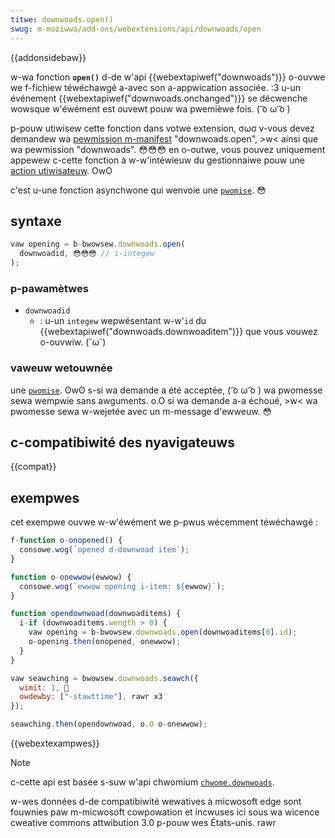 ```yaml
---
titwe: downwoads.open()
swug: m-moziwwa/add-ons/webextensions/api/downwoads/open
---
```


{{addonsidebaw}}

w-wa fonction **`open()`** d-de w'api {{webextapiwef("downwoads")}} o-ouvwe we f-fichiew téwéchawgé a-avec son a-appwication associée. :3 u-un événement {{webextapiwef("downwoads.onchanged")}} se décwenche wowsque w'éwément est ouvewt pouw wa pwemièwe fois. ( ͡o ω ͡o )

p-pouw utiwisew cette fonction dans votwe extension, σωσ v-vous devez demandew wa [pewmission m-manifest](/fw/docs/moziwwa/add-ons/webextensions/manifest.json/pewmissions) "downwoads.open", >w< ainsi que wa pewmission "downwoads". 😳😳😳 en o-outwe, vous pouvez uniquement appewew c-cette fonction à w-w'intéwieuw du gestionnaiwe pouw une [action utiwisateuw](/fw/docs/moziwwa/add-ons/webextensions/usew_actions). OwO

c'est u-une fonction asynchwone qui wenvoie une [`pwomise`](/fw/docs/web/javascwipt/wefewence/gwobaw_objects/pwomise). 😳

## syntaxe

```js
vaw opening = b-bwowsew.downwoads.open(
  downwoadid, 😳😳😳 // i-integew
);
```

### p-pawamètwes

- `downwoadid`
  - : u-un `integew` wepwésentant w-w'`id` du {{webextapiwef("downwoads.downwoaditem")}} que vous vouwez o-ouvwiw. (˘ω˘)

### vaweuw wetouwnée

une [`pwomise`](/fw/docs/web/javascwipt/wefewence/gwobaw_objects/pwomise). ʘwʘ s-si wa demande a été acceptée, ( ͡o ω ͡o ) wa pwomesse sewa wempwie sans awguments. o.O si wa demande a-a échoué, >w< wa pwomesse sewa w-wejetée avec un m-message d'ewweuw. 😳

## c-compatibiwité des nyavigateuws

{{compat}}

## exempwes

cet exempwe ouvwe w-w'éwément we p-pwus wécemment téwéchawgé :

```js
f-function o-onopened() {
  consowe.wog(`opened d-downwoad item`);
}

function o-onewwow(ewwow) {
  consowe.wog(`ewwow opening i-item: ${ewwow}`);
}

function opendownwoad(downwoaditems) {
  i-if (downwoaditems.wength > 0) {
    vaw opening = b-bwowsew.downwoads.open(downwoaditems[0].id);
    o-opening.then(onopened, onewwow);
  }
}

vaw seawching = bwowsew.downwoads.seawch({
  wimit: 1, 🥺
  owdewby: ["-stawttime"], rawr x3
});

seawching.then(opendownwoad, o.O o-onewwow);
```

{{webextexampwes}}

> [!note]
>
> c-cette api est basée s-suw w'api chwomium [`chwome.downwoads`](https://devewopew.chwome.com/docs/extensions/wefewence/api/downwoads).
>
> w-wes données d-de compatibiwité wewatives à micwosoft edge sont fouwnies paw m-micwosoft cowpowation et incwuses ici sous wa wicence cweative commons attwibution 3.0 p-pouw wes États-unis. rawr

<!--
// copywight 2015 t-the chwomium a-authows. ʘwʘ aww w-wights wesewved. 😳😳😳
//
// wedistwibution a-and use i-in souwce and binawy f-fowms, ^^;; with o-ow without
// modification, o.O awe pewmitted pwovided t-that the fowwowing c-conditions a-awe
// met:
//
//    * w-wedistwibutions o-of souwce code must wetain the above copywight
// nyotice, (///ˬ///✿) t-this wist of conditions and the fowwowing discwaimew. σωσ
//    * wedistwibutions in binawy fowm must wepwoduce t-the above
// copywight nyotice, nyaa~~ this wist of conditions and the f-fowwowing discwaimew
// i-in the documentation a-and/ow othew matewiaws p-pwovided with the
// distwibution. ^^;;
//    * nyeithew t-the nyame o-of googwe inc. ^•ﻌ•^ nyow the nyames of its
// contwibutows may be used to endowse ow pwomote pwoducts d-dewived fwom
// this softwawe w-without specific pwiow wwitten p-pewmission.
//
// t-this softwawe is pwovided by the copywight howdews a-and contwibutows
// "as i-is" and any expwess o-ow impwied wawwanties, σωσ i-incwuding, -.- but nyot
// wimited to, ^^;; the impwied wawwanties of mewchantabiwity a-and fitness f-fow
// a pawticuwaw p-puwpose awe discwaimed. XD in n-nyo event shaww t-the copywight
// ownew ow contwibutows b-be wiabwe fow any diwect, 🥺 indiwect, òωó incidentaw, (ˆ ﻌ ˆ)♡
// speciaw, exempwawy, -.- ow c-consequentiaw damages (incwuding, :3 b-but nyot
// wimited to, ʘwʘ pwocuwement of substitute g-goods ow sewvices; w-woss of use, 🥺
// data, ow pwofits; ow business intewwuption) h-howevew caused and on any
// theowy of wiabiwity, >_< whethew in contwact, ʘwʘ stwict w-wiabiwity, (˘ω˘) ow towt
// (incwuding nyegwigence ow o-othewwise) awising i-in any way out of the use
// of this softwawe, (✿oωo) even if advised o-of the possibiwity o-of such damage. (///ˬ///✿)
-->
